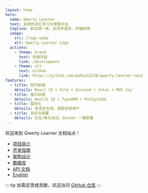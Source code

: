 ```yaml
---
layout: home
hero:
  name: Qwerty Learner
  text: 高效的词汇学习与管理平台
  tagline: 前后端一体，支持多语言，开箱即用
  image:
    src: /logo.webp
    alt: Qwerty Learner Logo
  actions:
    - theme: brand
      text: 快速开始
      link: /development
    - theme: alt
      text: GitHub
      link: https://github.com/mahoo12138/qwerty-learner-next
features:
  - title: 现代前端
    details: React 19 + Vite + Zustand + Jotai + MUI Joy
  - title: 强大后端
    details: NestJS 10 + TypeORM + PostgreSQL
  - title: 国际化
    details: 多语言支持，适配全球用户
  - title: 测试与部署
    details: E2E/单元测试，Docker 一键部署
---
```


欢迎来到 Qwerty Learner 文档站点！

- [项目简介](/README)
- [开发指南](/development)
- [架构设计](/architecture)
- [数据库](/database)
- [API 文档](/api)
- [English](/)

::: tip
如需反馈或贡献，欢迎访问 [GitHub 仓库](https://github.com/mahoo12138/qwerty-learner-next)
::: 